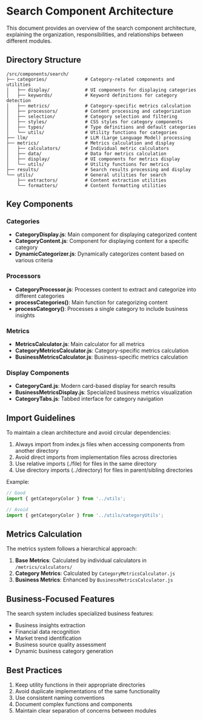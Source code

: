 # Search Component Architecture

This document provides an overview of the search component architecture, explaining the organization, responsibilities, and relationships between different modules.

## Directory Structure

```
/src/components/search/
├── categories/              # Category-related components and utilities
│   ├── display/             # UI components for displaying categories
│   ├── keywords/            # Keyword definitions for category detection
│   ├── metrics/             # Category-specific metrics calculation
│   ├── processors/          # Content processing and categorization
│   ├── selection/           # Category selection and filtering
│   ├── styles/              # CSS styles for category components
│   ├── types/               # Type definitions and default categories
│   └── utils/               # Utility functions for categories
├── llm/                     # LLM (Large Language Model) processing
├── metrics/                 # Metrics calculation and display
│   ├── calculators/         # Individual metric calculators
│   ├── data/                # Data for metrics calculation
│   ├── display/             # UI components for metrics display
│   └── utils/               # Utility functions for metrics
├── results/                 # Search results processing and display
└── utils/                   # General utilities for search
    ├── extractors/          # Content extraction utilities
    └── formatters/          # Content formatting utilities
```

## Key Components

### Categories

- **CategoryDisplay.js**: Main component for displaying categorized content
- **CategoryContent.js**: Component for displaying content for a specific category
- **DynamicCategorizer.js**: Dynamically categorizes content based on various criteria

### Processors

- **CategoryProcessor.js**: Processes content to extract and categorize into different categories
- **processCategories()**: Main function for categorizing content
- **processCategory()**: Processes a single category to include business insights

### Metrics

- **MetricsCalculator.js**: Main calculator for all metrics
- **CategoryMetricsCalculator.js**: Category-specific metrics calculation
- **BusinessMetricsCalculator.js**: Business-specific metrics calculation

### Display Components

- **CategoryCard.js**: Modern card-based display for search results
- **BusinessMetricsDisplay.js**: Specialized business metrics visualization
- **CategoryTabs.js**: Tabbed interface for category navigation

## Import Guidelines

To maintain a clean architecture and avoid circular dependencies:

1. Always import from index.js files when accessing components from another directory
2. Avoid direct imports from implementation files across directories
3. Use relative imports (./file) for files in the same directory
4. Use directory imports (../directory) for files in parent/sibling directories

Example:
```javascript
// Good
import { getCategoryColor } from '../utils';

// Avoid
import { getCategoryColor } from '../utils/categoryUtils';
```

## Metrics Calculation

The metrics system follows a hierarchical approach:

1. **Base Metrics**: Calculated by individual calculators in `/metrics/calculators/`
2. **Category Metrics**: Calculated by `CategoryMetricsCalculator.js`
3. **Business Metrics**: Enhanced by `BusinessMetricsCalculator.js`

## Business-Focused Features

The search system includes specialized business features:

- Business insights extraction
- Financial data recognition
- Market trend identification
- Business source quality assessment
- Dynamic business category generation

## Best Practices

1. Keep utility functions in their appropriate directories
2. Avoid duplicate implementations of the same functionality
3. Use consistent naming conventions
4. Document complex functions and components
5. Maintain clear separation of concerns between modules
